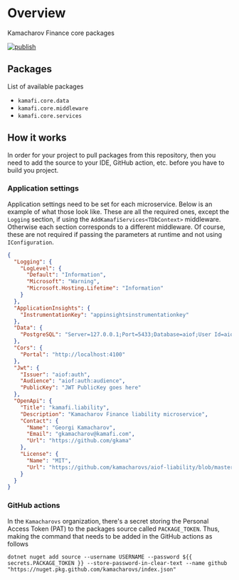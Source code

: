# Overview

Kamacharov Finance core packages

[![publish](https://github.com/kamacharovs/kamafi-core/actions/workflows/publish.yml/badge.svg)](https://github.com/kamacharovs/kamafi-core/actions/workflows/publish.yml)

## Packages

List of available packages

- `kamafi.core.data`
- `kamafi.core.middleware`
- `kamafi.core.services`

## How it works

In order for your project to pull packages from this repository, then you need to add the source to your IDE, GitHub action, etc. before you have to build you project.

### Application settings

Application settings need to be set for each microservice. Below is an example of what those look like. These are all the required ones, except the `Logging` section, if using the `AddKamafiServices<TDbContext>` middleware. Otherwise each section corresponds to a different middleware. Of course, these are not required if passing the parameters at runtime and not using `IConfiguration`.

```json
{
  "Logging": {
    "LogLevel": {
      "Default": "Information",
      "Microsoft": "Warning",
      "Microsoft.Hosting.Lifetime": "Information"
    }
  },
  "ApplicationInsights": {
    "InstrumentationKey": "appinsightsinstrumentationkey"
  },
  "Data": {
    "PostgreSQL": "Server=127.0.0.1;Port=5433;Database=aiof;User Id=aiof;Password=aiofiscool;"
  },
  "Cors": {
    "Portal": "http://localhost:4100"
  },
  "Jwt": {
    "Issuer": "aiof:auth",
    "Audience": "aiof:auth:audience",
    "PublicKey": "JWT PublicKey goes here"
  },
  "OpenApi": {
    "Title": "kamafi.liability",
    "Description": "Kamacharov Finance liability microservice",
    "Contact": {
      "Name": "Georgi Kamacharov",
      "Email": "gkamacharov@kamafi.com",
      "Url": "https://github.com/gkama"
    },
    "License": {
      "Name": "MIT",
      "Url": "https://github.com/kamacharovs/aiof-liability/blob/master/LICENSE"
    }
  }
}
```

### GitHub actions

In the `Kamacharovs` organization, there's a secret storing the Personal Access Token (PAT) to the packages source called `PACKAGE_TOKEN`. Thus, making the
command that needs to be added in the GitHub actions as follows

```pw
dotnet nuget add source --username USERNAME --password ${{ secrets.PACKAGE_TOKEN }} --store-password-in-clear-text --name github "https://nuget.pkg.github.com/kamacharovs/index.json"
```
